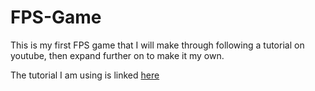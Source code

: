 # FPS-Game
This is my first FPS game that I will make through following a tutorial on youtube, then expand further on to make it my own.

The tutorial I am using is linked [here]([https://www.youtube.com/watch?v=rJqP5EesxLk&list=PLGUw8UNswJEOv8c5ZcoHarbON6mIEUFBC&index=1](https://www.youtube.com/watch?v=rJqP5EesxLk&list=PLGUw8UNswJEOv8c5ZcoHarbON6mIEUFBC))
